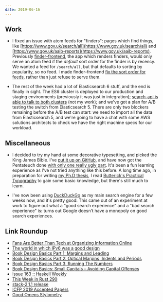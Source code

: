```yaml
---
date: 2019-06-16
---
```


## Work

- I fixed an issue with atom feeds for "finders": pages which find
  things, like
  [https://www.gov.uk/search/all](https://www.gov.uk/search/all) and
  [https://www.gov.uk/aaib-reports](https://www.gov.uk/aaib-reports).
  Previously [finder-frontend][], the app which renders finders, would
  only serve an atom feed if the *default* sort order for the finder
  is by recency.  We wanted a feed for `/search/all`, but that
  defaults to sorting by popularity, so no feed.  I made
  finder-frontend [fix the sort order for feeds][], rather than just
  refuse to serve them.

- The rest of the week had a lot of Elasticsearch 6 stuff, and the end
  is finally in sight.  The ES6 cluster is deployed to our production
  and staging environments (previously it was just in integration);
  [search-api is able to talk to both clusters][] (not my work); and
  we've got a plan for A/B testing the switch from Elasticsearch 5.
  There are only two blockers remaining before the A/B test can start:
  we need to import all the data from Elasticsearch 5, and we're going
  to have a chat with some AWS solutions architects to check we have
  the right machine specs for our workload.

[finder-frontend]: https://github.com/alphagov/finder-frontend
[fix the sort order for feeds]: https://github.com/alphagov/finder-frontend/pull/1184
[search-api is able to talk to both clusters]: https://github.com/alphagov/search-api/pull/1569

## Miscellaneous

- I decided to try my hand at some decorative typesetting, and picked
  the King James Bible.  I've [put it up on GitHub][], and have now
  got the Pentateuch done [with only one really ugly part][].  It's
  been a fun learning experience as I've not tried anything like this
  before.  A long time ago, in preparation for writing [my Ph.D
  thesis][], I read [Butterick's Practical Typography][] to gain some
  basic knowledge, but there's still much to learn.

- I've now been using [DuckDuckGo][] as my main search engine for a
  few weeks now, and it's pretty good.  This came out of an experiment
  at work to figure out what a "good search experience" and a "bad
  search experience" is: turns out Google doesn't have a monopoly on
  good search experiences.

[put it up on GitHub]: https://github.com/barrucadu/bible
[with only one really ugly part]: https://github.com/barrucadu/bible/issues/3
[my Ph.D thesis]: https://www.barrucadu.co.uk/publications/thesis.pdf
[Butterick's Practical Typography]: https://practicaltypography.com/
[DuckDuckGo]: https://duckduckgo.com/

## Link Roundup

- [Fans Are Better Than Tech at Organizing Information Online](https://www.wired.com/story/archive-of-our-own-fans-better-than-tech-organizing-information/)
- [The world in which IPv6 was a good design](https://apenwarr.ca/log/20170810)
- [Book Design Basics Part 1: Margins and Leading](http://theworldsgreatestbook.com/book-design-part-1/)
- [Book Design Basics Part 2: Optical Margins, Indents and Periods](http://theworldsgreatestbook.com/book-design-part-2/)
- [Book Design Basics Part 3: Running The Numbers](http://theworldsgreatestbook.com/book-design-part-3/)
- [Book Design Basics: Small Capitals – Avoiding Capital Offenses](http://theworldsgreatestbook.com/book-design-part-5/)
- [Issue 163 :: Haskell Weekly](https://haskellweekly.news/issues/163.html)
- [This Week in Rust 290](https://this-week-in-rust.org/blog/2019/06/11/this-week-in-rust-290/)
- [stack-2.1.1 release](https://www.fpcomplete.com/blog/ann-stack-2.1.1-release)
- [ICFP 2019 Accepted Papers](https://icfp19.sigplan.org/track/icfp-2019-papers#event-overview)
- [Good Omens Stylometry](http://www.elizabethcallaway.net/good-omens-stylometry)
